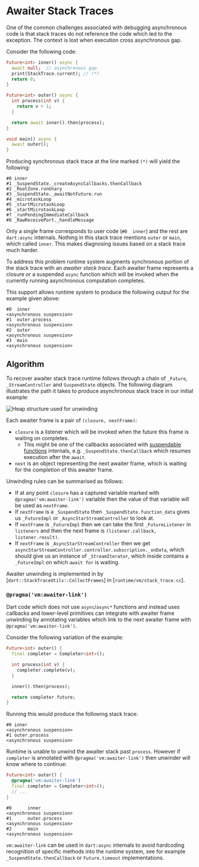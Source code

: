 # Awaiter Stack Traces

One of the common challenges associated with debugging asynchronous code is that stack traces do not reference the code which led to the exception. The context is lost when execution cross asynchronous gap.

Consider the following code:

```dart
Future<int> inner() async {
  await null;  // asynchronous gap
  print(StackTrace.current); // (*)
  return 0;
}

Future<int> outer() async {
  int process(int v) {
    return v + 1;
  }

  return await inner().then(process);
}

void main() async {
  await outer();
}
```

Producing synchronous stack trace at the line marked `(*)` will yield the following:

```
#0 inner
#1 _SuspendState._createAsyncCallbacks.thenCallback
#2 _RootZone.runUnary
#3 _SuspendState._awaitNotFuture.run
#4 _microtaskLoop
#5 _startMicrotaskLoop
#6 _startMicrotaskLoop
#7 _runPendingImmediateCallback
#8 _RawReceivePort._handleMessage
```

Only a single frame corresponds to user code (`#0  inner`) and the rest are `dart:async` internals. Nothing in this stack trace mentions `outer` or `main`, which called `inner`. This makes diagnosing issues based on a stack trace much harder.

To address this problem runtime system augments synchronous portion of the stack trace with an _awaiter stack trace_. Each awaiter frame represents a closure or a suspended `async` function which will be invoked when the currently running asynchronous computation completes.

This support allows runtime system to produce the following output for the example given above:

```
#0  inner
<asynchronous suspension>
#1  outer.process
<asynchronous suspension>
#2  outer
<asynchronous suspension>
#3  main
<asynchronous suspension>
```

## Algorithm

To recover awaiter stack trace runtime follows through a chain of `_Future`, `_StreamController` and `SuspendState` objects. The following diagram illustrates the path it takes to produce asynchronous stack trace in our initial example:

![Heap structure used for unwinding](awaiter_stack_unwinding.png)

Each awaiter frame is a pair of `(closure, nextFrame)`:

* `closure` is a listener which will be invoked when the future this frame is waiting on completes.
  * This might be one of the callbacks associated with [suspendable functions](async.md) internals, e.g. `_SuspendState.thenCallback` which resumes execution after the `await`.
* `next` is an object representing the next awaiter frame, which is waiting for the completion of this awaiter frame.

Unwinding rules can be summarised as follows:

* If at any point `closure` has a captured variable marked with `@pragma('vm:awaiter-link')` variable then the value of that variable will be used as `nextFrame`.
* If `nextFrame` is a `_SuspendState` then `_SuspendState.function_data` gives us `_FutureImpl` or `_AsyncStarStreamController` to look at.
* If `nextFrame` is `_FutureImpl` then we can take the first `_FutureListener` in `listeners` and then the next frame is `(listener.callback, listener.result)`.
* If `nextFrame` is `_AsyncStarStreamController` then we get  `asyncStarStreamController.controller.subscription._onData`, which should give us an instance of `_StreamIterator`, which inside contains a `_FutureImpl` on which `await for` is waiting.

Awaiter unwinding is implemented in by [`dart::StackTraceUtils::CollectFrames`] in [`runtime/vm/stack_trace.cc`].

### `@pragma('vm:awaiter-link')`

Dart code which does not use `async`/`async*` functions and instead uses callbacks and lower-level primitives can integrate with awaiter frame unwinding by annotating variables which link to the next awaiter frame with `@pragma('vm:awaiter-link')`.

Consider the following variation of the example:

```dart
Future<int> outer() {
  final completer = Completer<int>();

  int process(int v) {
    completer.complete(v);
  }

  inner().then(process);

  return completer.future;
}
```

Running this would produce the following stack trace:

```
#0 inner
<asynchronous suspension>
#1 outer.process
<asynchronous suspension>
```

Runtime is unable to unwind the awaiter stack past `process`. However if `completer` is annotated with `@pragma('vm:awaiter-link')` then unwinder will know where to continue:

```dart
Future<int> outer() {
  @pragma('vm:awaiter-link')
  final completer = Completer<int>();
  // ...
}
```

```
#0      inner
<asynchronous suspension>
#1      outer.process
<asynchronous suspension>
#2      main
<asynchronous suspension>
```

`vm:awaiter-link` can be used in `dart:async` internals to avoid hardcoding recognition of specific methods into the runtime system, see for example `_SuspendState.thenCallback` or `Future.timeout` implementations.